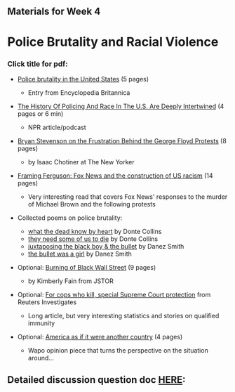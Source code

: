 ## Materials for Week 4 
# Police Brutality and Racial Violence
### Click title for pdf:

- <a href="">Police brutality in the United States</a> (5 pages)
  - Entry from Encyclopedia Britannica

- <a href="">The History Of Policing And Race In The U.S. Are Deeply Intertwined</a> (4 pages or 6 min)
  - NPR article/podcast
  
- <a href="">Bryan Stevenson on the Frustration Behind the George Floyd Protests</a> (8 pages)
  - by Isaac Chotiner at The New Yorker

- <a href="">Framing Ferguson: Fox News and the construction of US racism</a> (14 pages)
  - Very interesting read that covers Fox News' responses to the murder of Michael Brown and the following protests

- Collected poems on police brutality:
  - <a href="https://poets.org/poem/what-dead-know-heart-0">what the dead know by heart</a> by Donte Collins
  - <a href="https://poets.org/poem/they-need-some-us-die">they need some of us to die</a> by Donte Collins
  - <a href="https://poets.org/poem/juxtaposing-black-boy-bullet">juxtaposing the black boy & the bullet</a> by Danez Smith
  - <a href="https://poets.org/poem/bullet-was-girl">the bullet was a girl</a> by Danez Smith
 
- Optional: <a href="">Burning of Black Wall Street</a> (9 pages)
  - by Kimberly Fain from JSTOR
 
- Optional: <a href="https://www.reuters.com/investigates/special-report/usa-police-immunity-scotus/">For cops who kill, special Supreme Court protection</a> from Reuters Investigates
  - Long article, but very interesting statistics and stories on qualified immunity
  
- Optional: <a href="">America as if it were another country</a> (4 pages)
  - Wapo opinion piece that turns the perspective on the situation around...

## Detailed discussion question doc [HERE](): 
